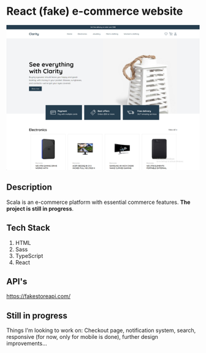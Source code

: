 
# React (fake) e-commerce website 
![Thumbnail](https://github.com/rakic997/scala/blob/main/preview.png)

## Description
Scala is an e-commerce platform with essential commerce features. **The project is still in progress**.

## Tech Stack
1. HTML
2. Sass
3. TypeScript
4. React

## API's
https://fakestoreapi.com/

## Still in progress
Things I'm looking to work on: Checkout page, notification system, search, responsive (for now, only for mobile is done), further design improvements...
